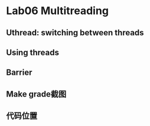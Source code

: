 # Lab06 Multitreading

## Uthread: switching between threads



## Using threads



## Barrier



## Make grade截图



## 代码位置

